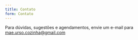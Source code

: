 ```yaml
---
title: Contato
form: Contato
---
```

Para dúvidas, sugestões e agendamentos, envie um e-mail para mae.urso.cozinha@gmail.com
